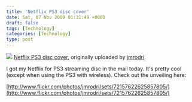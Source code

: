 ```yaml
---
title: 'Netflix PS3 disc cover'
date: Sat, 07 Nov 2009 01:31:49 +0000
draft: false
tags: [Technology]
categories: [Technology]
type: post
---
```


[![](http://farm3.static.flickr.com/2478/4080983286_819b2724e6.jpg)](http://www.flickr.com/photos/jmrodri/4080983286/ "photo sharing")
[Netflix PS3 disc cover](http://www.flickr.com/photos/jmrodri/4080983286/), originally uploaded by [jmrodri](http://www.flickr.com/people/jmrodri/).

I got my Netflix for PS3 streaming disc in the mail today. It's pretty cool (except when using the PS3 with wireless). Check out the unveiling here:

[http://www.flickr.com/photos/jmrodri/sets/72157622625857805/](http://www.flickr.com/photos/jmrodri/sets/72157622625857805/)